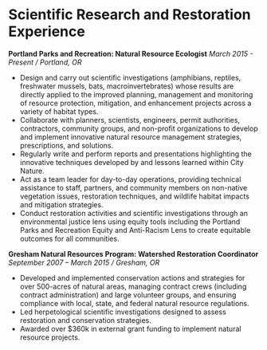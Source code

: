 # Scientific Research and Restoration Experience

**Portland Parks and Recreation: Natural Resource Ecologist**
*March 2015 - Present / Portland, OR*

- Design and carry out scientific investigations (amphibians, reptiles, freshwater mussels, bats, macroinvertebrates) whose results are directly applied to the improved planning, management and monitoring of resource protection, mitigation, and enhancement projects across a variety of habitat types.
- Collaborate with planners, scientists, engineers, permit authorities, contractors, community groups, and non-profit organizations to develop and implement innovative natural resource management strategies, prescriptions, and solutions.
- Regularly write and perform reports and presentations highlighting the innovative techniques developed by and lessons learned within City Nature.
- Act as a team leader for day-to-day operations, providing technical assistance to staff, partners, and community members on non-native vegetation issues, restoration techniques, and wildlife habitat impacts and mitigation strategies.
- Conduct restoration activities and scientific investigations through an environmental justice lens using equity tools including the Portland Parks and Recreation Equity and Anti-Racism Lens to create equitable outcomes for all communities.

**Gresham Natural Resources Program: Watershed Restoration Coordinator**
*September 2007 – March 2015 / Gresham, OR*

- Developed and implemented conservation actions and strategies for over 500-acres of natural areas, managing contract crews (including contract administration) and large volunteer groups, and ensuring compliance with local, state, and federal natural resource regulations.
- Led herpetological scientific investigations designed to assess restoration and conservation strategies.
- Awarded over $360k in external grant funding to implement natural resource projects.
